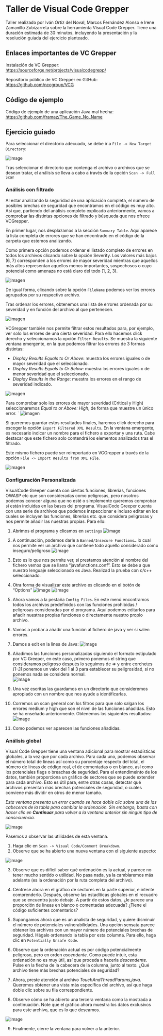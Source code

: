 # Taller de Visual Code Grepper

Taller realizado por Iván Ortiz del Noval, Marcos Fernández Alonso e Irene Zamanillo Zubizarreta sobre la herramienta
Visual Code Grepper. Tiene una duración estimada de 30 minutos, incluyendo la presentación y la resolución guiada del
ejercicio planteado.


## Enlaces importantes de VC Grepper
Instalación de VC Grepper: https://sourceforge.net/projects/visualcodegrepp/

Repositorio público de VC Grepper en GitHub: https://github.com/nccgroup/VCG

## Código de ejemplo
Código de ejemplo de una aplicación Java mal hecha: https://github.com/framaz/The_Game_No_Name 

## Ejercicio guiado

Para seleccionar el directorio adecuado, se debe ir a `File -> New Target Directory`:

![image](https://user-images.githubusercontent.com/80198607/206561947-ddc776c2-c40c-428c-8c24-c35410cf795b.png)

Tras seleccionar el directorio que contenga el archivo o archivos que se desean tratar, el análisis se lleva a cabo a través de la opción `Scan -> Full Scan`

### Análisis con filtrado
Al estar analizando la seguridad de una aplicación completa, el número de posibles brechas de seguridad que encontramos en el código es muy alto. Así que, partiendo del análisis completo explicado anteriormente, vamos a comprobar las distintas opciones de filtrado y búsqueda que nos ofrece VCGrepper.

En primer lugar, nos desplazamos a la sección `Summary Table`. Aquí aparece la lista completa de errores que se han encontrado en el código de la carpeta que estemos analizando. 

Como primera opción podemos ordenar el listado completo de errores en todos los archivos clicando sobre la opción Severity. Los valores más bajos (6, 7) corresponden a los errores de mayor severidad mientras que aquellos más altos representan aquellos menos importantes, sospechosos o cuyo potencial como amenaza no está claro del todo (1, 2, 3).

![imagen](https://user-images.githubusercontent.com/91279004/206575208-e9123dd5-f8ca-46a1-8a4f-6b6bdbfaaa37.png)

De igual forma, clicando sobre la opción `FileName` podemos ver los errores agrupados por su respectivo archivo.

Tras ordenar los errores, obtenemos una lista de errores ordenada por su severidad y en función del archivo al que pertenecen.

![imagen](https://user-images.githubusercontent.com/91279004/206575334-9c05c904-fca2-4db1-bb40-2e457efa6faa.png)

VCGrepper también nos permite filtrar estos resultados para, por ejemplo, ver solo los errores de una cierta severidad. Para ello hacemos click derecho y seleccionamos la opción `Filter Results`.
Se muestra la siguiente ventana emergente, en la que podemos filtrar los errores de 3 formas distintas:

- *Display Results Equals to Or Above*: muestra los errores iguales o de mayor severidad que el seleccionado.
- *Display Results  Equals to Or Below*: muestra los errores iguales o de menor severidad que el seleccionado.
- *Display Results in the Range*: muestra los errores en el rango de severidad indicado.

![imagen](https://user-images.githubusercontent.com/91279004/206575446-0e525554-1415-4733-a907-b789b69b7ac2.png)

Para comprobar solo los errores de mayor severidad (Critical y High) seleccionaremos *Equal to or Above: High*, de forma que muestre un único error.
`
![imagen](https://user-images.githubusercontent.com/91279004/206575536-536aefb7-88b5-4414-9968-b2bb3e75e85d.png)

Si queremos guardar estos resultados finales, haremos click derecho para escoger la opción `Export Filtered XML Results`. En la ventana emergente, es necesario indicar un nombre para el fichero a exportar y una ruta. Cabe destacar que este fichero solo contendrá los elementos analizados tras el filtrado.

Este mismo fichero puede ser reimportado en VCGrepper a través de la opción `File -> Import Results from XML File`.

![imagen](https://user-images.githubusercontent.com/91279004/206575767-2d9b6f2b-f36f-44c6-9a8e-a76554be18fd.png)


### Configuración Personalizada
VisualCode Greeper cuenta con ciertas funciones, librerías, funciones OWASP etc que son consideradas como peligrosas, pero nosotros podemos conocer alguna que no esté o simplemente queremos comprobar si están incluidas en las bases del programa. VisualCode Greeper cuenta con una serie de archivos que podemos inspeccionar e incluso editar en los cuales se incluyen las funciones, librerías etc. que considera peligrosas y nos permite añadir las nuestras propias.
Para ello:

1.	Abrimos el programa y clicamos en `settings`
 ![image](https://user-images.githubusercontent.com/105552988/206568797-ae79ed74-0404-4f71-8c4f-e0709c38f044.png)
 
2.	A continuación, podemos darle a `Banned/Insecure Functions…` lo cual nos permite ver un archivo que contiene todo aquello considerado como inseguro/peligroso
 ![image](https://user-images.githubusercontent.com/105552988/206568839-72c5ba1c-ae48-45d0-9073-3f41f7c13413.png)
 
3.	Esto es lo que nos permite ver, si prestamos atención al nombre del fichero vemos que se llama “javafunctions.conf”. Esto se debe a que nuestro lenguaje seleccionado es Java. Realizad la prueba con c/c++ seleccionado.

4.	Otra forma de visualizar este archivo es clicando en el botón de “Options”
![image](https://user-images.githubusercontent.com/105552988/206568856-3818ca0c-db2c-4b6f-8d78-f3165ef60987.png)
![image](https://user-images.githubusercontent.com/105552988/206568904-3ad7e9fa-c3e9-48e0-a28c-979c2f55945e.png) 

5.	Ahora vamos a la pestaña `Config Files`. En este menú encontramos todos los archivos predefinidos con las funciones prohibidas / peligrosas consideradas por el programa. Aquí podemos editarlos para añadir nuestras propias funciones o directamente nuestro propio archivo.

6.	Vamos a probar a añadir una función al fichero de java y ver si salen errores.

7.	Damos a edit en la linea de Java:
![image](https://user-images.githubusercontent.com/105552988/206569065-7ab6dd18-7c4a-4442-85aa-d53b22d3631f.png)

8.  Añadimos las funciones personalizadas siguiendo el formato estipulado por VC Greeper, en este caso, primero ponemos el string que consideramos peligroso después lo seguimos de *=>* y entre corchetes *[1-3]* ponemos un valor del 1 al 3 para establecer su peligrosidad, si no ponemos nada se considera normal.  
![image](https://user-images.githubusercontent.com/105552988/206569615-f655d3b7-35ed-4931-9f72-d5aff738edf6.png)

9.  Una vez escritas las guardamos en un directorio que consideremos apropiado con un nombre que nos ayude a identificarlas.
10.   Corremos un scan general con los filtros para que solo salgan los errores medium y high que son el nivel de las funciones añadidas. Esto se ha enseñado anteriormente. Obtenemos los siguientes resultados:
 ![image](https://user-images.githubusercontent.com/105552988/206569090-31eb505d-5d96-4dfd-9906-962df62b8489.png)

11.  Como podemos ver aparecen las funciones añadidas.

### Análisis global
Visual Code Grepper tiene una ventana adicional para mostrar estadísticas globales, a la vez que por cada archivo. Para cada uno, podemos observar el número total
de líneas así como su porcentaje respecto del total, el número de líneas de código real, el de comentadas o en blanco, así como los potenciales flags o breachas
de seguridad. Para el entendimeinto de los datos, también proporciona un gráfico de sectores que se puede extender para cada archivo. Esto es útil para, entre
otras cosas, detectar qué archivos presentan más brechas potenciales de seguridad, o cuáles conviene más dividir en otros de menor tamaño.

*Esta ventana presenta un error cuando se hace doble clic sobre una de las cabeceras de la tabla para cambiar la ordenación. Sin embargo, basta con hacer clic en
**Continuar** para volver a la ventana anterior sin ningún tipo de consecuencia.*

![image](https://user-images.githubusercontent.com/80198607/206596805-f20b4cef-ecea-4aeb-b62d-a40e7e7ebfe6.png)

Pasemos a observar las utilidades de esta ventana.

1. Haga clic en `Scan -> Visual Code/Comment Breakdown`.
2. Observe que se ha abierto una nueva ventana con el siguiente aspecto:

![image](https://user-images.githubusercontent.com/80198607/206597067-280ae8ff-b489-4cf5-be3a-a7065dd26a11.png)

3. Observe que es difícil saber qué ordenación es la actual, y parece no tener mucho sentido o utilidad. No pasa nada, ya la cambiaremos más adelante (es la
ordenación por la ruta completa del archivo).

4. Céntrese ahora en el gráfico de sectores en la parte superior, e intente comprenderlo. Después, observe las estadíticas globales en el recuadro que se
encuentra justo debajo. A partir de estos datos, ¿le parece una proporción de líneas en blanco o comentadas adecuada? ¿Tiene el código suficientes comentarios?

5. Supongamos ahora que es un analista de seguridad, y quiere disminuir el número de potenciales vulnerabilidades. Una opción sensata parece obtener los archivos
con un mayor número de potenciales brechas de seguridad. Hágalo ordenando la tabla por esta columna. Para ello, haga clic en `Potentially Unsafe Code`.

6. Observe que la ordenación actual es por código potencialmente peligroso, pero en orden *ascendente*. Como puede intuir, esta ordenación no es muy útil, así que
proceda a hacerla *descendente*. Pulse en la flecha de la cabecera de la columna, junto al texto. ¿Qué archivo tiene más brechas potenciales de seguridad?

7. Ahora, preste atención al archivo *TouchAndThreadParams,java*. Queremos obtener una vista más específica del archivo, así que haga doble clic sobre su fila correspondiente.

8. Observe cómo se ha abierto una tercera ventana como la mostrada a continuación. Note que el gráfico ahora muestra los datos exclusivos para este archivo, que es
lo que deseamos.

![image](https://user-images.githubusercontent.com/80198607/206598609-3303855a-cc98-4ea1-86e0-46583b0c1841.png)

9. Finalmente, cierre la ventana para volver a la anterior.
